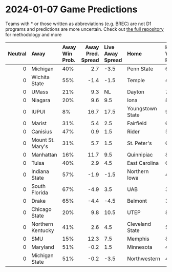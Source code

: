 # 2024-01-07 Game Predictions
Teams with * or those written as abbreviations (e.g. BREC) are not D1 programs and predictions are more uncertain. Check out [the full repository](https://github.com/grdavis/college-basketball-elo) for methodology and more

|   Neutral | Away              | Away Win Prob.   |   Away Pred. Spread | Live Away Spread   | Home             | Home Win Prob.   |   Home Pred. Spread |
|----------:|:------------------|:-----------------|--------------------:|:-------------------|:-----------------|:-----------------|--------------------:|
|         0 | Michigan          | 40%              |                 2.7 | -3.5               | Penn State       | 60%              |                -2.7 |
|         0 | Wichita State     | 55%              |                -1.4 | -1.5               | Temple           | 45%              |                 1.4 |
|         0 | UMass             | 21%              |                 9.3 | NL                 | Dayton           | 79%              |                -9.3 |
|         0 | Niagara           | 20%              |                 9.6 | 9.5                | Iona             | 80%              |                -9.6 |
|         0 | IUPUI             | 8%               |                16.7 | 17.5               | Youngstown State | 92%              |               -16.7 |
|         0 | Marist            | 31%              |                 5.4 | 2.5                | Fairfield        | 69%              |                -5.4 |
|         0 | Canisius          | 47%              |                 0.9 | 1.5                | Rider            | 53%              |                -0.9 |
|         0 | Mount St. Mary's  | 31%              |                 5.7 | 1.5                | St. Peter's      | 69%              |                -5.7 |
|         0 | Manhattan         | 16%              |                11.7 | 9.5                | Quinnipiac       | 84%              |               -11.7 |
|         0 | Tulsa             | 40%              |                 2.9 | 4.5                | East Carolina    | 60%              |                -2.9 |
|         0 | Indiana State     | 57%              |                -1.9 | -1.5               | Northern Iowa    | 43%              |                 1.9 |
|         0 | South Florida     | 67%              |                -4.9 | 3.5                | UAB              | 33%              |                 4.9 |
|         0 | Drake             | 65%              |                -4.4 | -4.5               | Belmont          | 35%              |                 4.4 |
|         0 | Chicago State     | 20%              |                 9.8 | 10.5               | UTEP             | 80%              |                -9.8 |
|         0 | Northern Kentucky | 41%              |                 2.6 | 4.5                | Cleveland State  | 59%              |                -2.6 |
|         0 | SMU               | 15%              |                12.3 | 7.5                | Memphis          | 85%              |               -12.3 |
|         0 | Maryland          | 51%              |                -0.2 | 1.5                | Minnesota        | 49%              |                 0.2 |
|         0 | Michigan State    | 51%              |                -0.2 | -3.5               | Northwestern     | 49%              |                 0.2 |